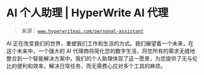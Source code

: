 <!--yml

category: 未分类

date: 2024-05-27 15:19:47

-->

# AI 个人助理 | HyperWrite AI 代理

> 来源：[`www.hyperwriteai.com/personal-assistant`](https://www.hyperwriteai.com/personal-assistant)

AI 正在改变我们的世界，重塑我们工作和生活的方式。我们展望着一个未来，在这个未来中，一个强大的 AI 代理商将简化您的数字生活，将您所有的需求无缝地整合到一个智能解决方案中。我们的个人助理体现了这一愿景，为您提供了无与伦比的便利和效率，解决日常任务，而无需费心应对多个工具的麻烦。

